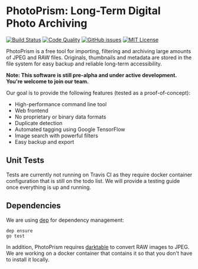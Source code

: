 PhotoPrism: Long-Term Digital Photo Archiving
=============================================

[![Build Status](https://travis-ci.org/photoprism/photoprism.png?branch=master)][ci]
[![Code Quality](https://goreportcard.com/badge/github.com/photoprism/photoprism)][code quality]
[![GitHub issues](https://img.shields.io/github/issues/photoprism/photoprism.svg)][issues]
[![MIT License](https://img.shields.io/badge/license-MIT-blue.svg)][license]

[ci]: https://travis-ci.org/photoprism/photoprism
[code quality]: https://travis-ci.org/photoprism/photoprism
[issues]: https://github.com/photoprism/photoprism/issues
[license]: https://github.com/photoprism/photoprism/blob/master/LICENSE

PhotoPrism is a free tool for importing, filtering and archiving large amounts of
JPEG and RAW files. Originals, thumbnails and metadata are stored in the file system for easy
backup and reliable long-term accessibility.

**Note: This software is still pre-alpha and under active development.
You're welcome to join our team.**

Our goal is to provide the following features (tested as a proof-of-concept):

- High-performance command line tool
- Web frontend
- No proprietary or binary data formats
- Duplicate detection
- Automated tagging using Google TensorFlow
- Image search with powerful filters
- Easy backup and export

Unit Tests
----------

Tests are currently not running on Travis CI as they require
docker container configuration that is still on the todo list. We
will provide a testing guide once everything is up and running.

Dependencies
------------

We are using [dep](https://github.com/golang/dep) for dependency management:

```
dep ensure
go test
```

In addition, PhotoPrism requires [darktable](https://www.darktable.org/) to convert RAW images to JPEG.
We are working on a docker container that contains it so that you don't have to install it locally.